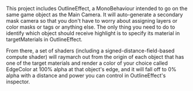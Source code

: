 This project includes OutlineEffect, a MonoBehaviour intended to go on the same game object as the Main Camera. It will auto-generate a secondary mask camera so that you don't have to worry about assigning layers or color masks or tags or anything else. The only thing you need to do to identify which object should receive highlight is to specify its material in targetMaterials in OutlineEffect. 

From there, a set of shaders (including a signed-distance-field-based compute shader) will raymarch out from the origin of each object that has one of the target materials and render a color of your choice called EdgeColor at 100% alpha at that object's edge, and it will fall off to 0% alpha with a distance and power you can control in OutlineEffect's inspector.
